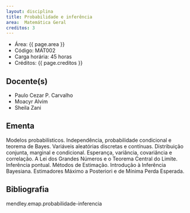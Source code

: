 ```yaml
---
layout: disciplina
title: Probabilidade e inferência
area:  Matemática Geral
creditos: 3
---
```


- Área: {{ page.area }}
- Código: MAT002
- Carga horária: 45 horas
- Créditos: {{ page.creditos }}

## Docente(s) 

- Paulo Cezar P. Carvalho
- Moacyr Alvim
- Sheila Zani

## Ementa

Modelos probabilísticos. Independência, probabilidade condicional e
teorema de Bayes. Variáveis aleatórias discretas e contínuas.
Distribuição conjunta, marginal e condicional. Esperança, variância,
covariância e correlação. A Lei dos Grandes Números e o Teorema
Central do Limite. Inferência pontual. Métodos de Estimação.
Introdução à Inferência Bayesiana. Estimadores Máximo a Posteriori e
de Mínima Perda Esperada.

## Bibliografia

mendley.emap.probabilidade-inferencia

